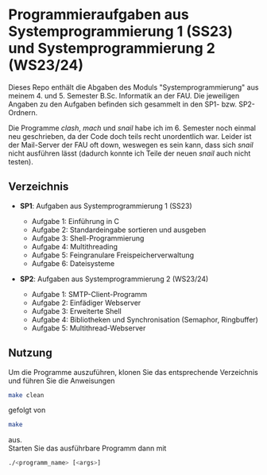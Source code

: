 # Programmieraufgaben aus Systemprogrammierung 1 (SS23) und Systemprogrammierung 2 (WS23/24)

Dieses Repo enthält die Abgaben des Moduls "Systemprogrammierung" aus meinem 4. und 5. Semester B.Sc. Informatik an der FAU. Die jeweiligen Angaben zu den Aufgaben befinden sich gesammelt in den SP1- bzw. SP2-Ordnern.

Die Programme *clash*, *mach* und *snail* habe ich im 6. Semester noch einmal neu geschrieben, da der Code doch teils recht unordentlich war. Leider ist der Mail-Server der FAU oft down, weswegen es sein kann, dass sich *snail* nicht ausführen lässt (dadurch konnte ich Teile der neuen *snail* auch nicht testen).

## Verzeichnis

- **SP1**: Aufgaben aus Systemprogrammierung 1 (SS23)
    - Aufgabe 1: Einführung in C
    - Aufgabe 2: Standardeingabe sortieren und ausgeben
    - Aufgabe 3: Shell-Programmierung
    - Aufgabe 4: Multithreading
    - Aufgabe 5: Feingranulare Freispeicherverwaltung
    - Aufgabe 6: Dateisysteme

- **SP2**: Aufgaben aus Systemprogrammierung 2 (WS23/24)
    - Aufgabe 1: SMTP-Client-Programm
    - Aufgabe 2: Einfädiger Webserver
    - Aufgabe 3: Erweiterte Shell
    - Aufgabe 4: Bibliotheken und Synchronisation (Semaphor, Ringbuffer)
    - Aufgabe 5: Multithread-Webserver

## Nutzung

Um die Programme auszuführen, klonen Sie das entsprechende Verzeichnis und führen Sie die Anweisungen
```bash
make clean
```
gefolgt von
```bash
make
```
aus.  
Starten Sie das ausführbare Programm dann mit
```bash
./<programm_name> [<args>]
```